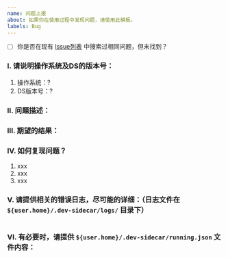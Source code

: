 ```yaml
---
name: 问题上报
about: 如果你在使用过程中发现问题，请使用此模板。
labels: Bug
---
```


<!-- 如果搜索过但未找到，请将 `[ ]` 替换为 `[x]` -->
- [ ] 你是否在现有 [Issue列表](/docmirror/dev-sidecar/issues) 中搜索过相同问题，但未找到？

### Ⅰ. 请说明操作系统及DS的版本号：
1. 操作系统：?
2. DS版本号：?


### Ⅱ. 问题描述：


### Ⅲ. 期望的结果：


### Ⅳ. 如何复现问题？

1. xxx
2. xxx
3. xxx


### Ⅴ. 请提供相关的错误日志，尽可能的详细：（日志文件在 `${user.home}/.dev-sidecar/logs/` 目录下）
```log
```


### Ⅵ. 有必要时，请提供 `${user.home}/.dev-sidecar/running.json` 文件内容：
<!-- 请将 'running.json' 文件的内容粘贴在这里，方便我们排查问题是否由配置错误导致。 -->
```json
```
